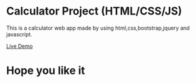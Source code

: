 # Calculator Project (HTML/CSS/JS)
This is a calculator web app made by using html,css,bootstrap,jquery and javascript.

[Live Demo](https://ninja23482828484848.github.io/Calculator-Project-Web-Development/ "Calculator")
# Hope you like it
